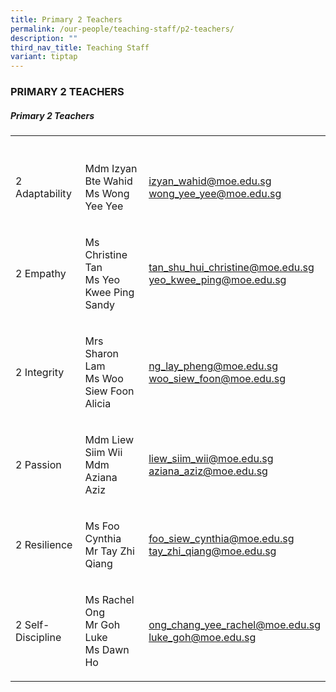 ```yaml
---
title: Primary 2 Teachers
permalink: /our-people/teaching-staff/p2-teachers/
description: ""
third_nav_title: Teaching Staff
variant: tiptap
---
```

<h3>PRIMARY 2 TEACHERS</h3>
<h5>Primary 2 Teachers</h5>
<table>
<tbody>
<tr>
<th rowspan="1" colspan="1">
<p></p>
</th>
<th rowspan="1" colspan="1">
<p></p>
</th>
<th rowspan="1" colspan="1">
<p></p>
</th>
</tr>
<tr>
<td rowspan="1" colspan="1">
<p>2 Adaptability</p>
</td>
<td rowspan="1" colspan="1">
<p>Mdm Izyan Bte Wahid
<br>Ms Wong Yee Yee</p>
<p></p>
</td>
<td rowspan="1" colspan="1">
<p><a href="mailto:izyan_wahid@moe.edu.sg" rel="noopener noreferrer nofollow" target="_blank">izyan_wahid@moe.edu.sg</a> 
<br><a href="mailto:wong_yee_yee@moe.edu.sg" rel="noopener noreferrer nofollow" target="_blank">wong_yee_yee@moe.edu.sg</a>
</p>
<p></p>
</td>
</tr>
<tr>
<td rowspan="1" colspan="1">
<p>2 Empathy</p>
</td>
<td rowspan="1" colspan="1">
<p>Ms Christine Tan
<br>Ms Yeo Kwee Ping Sandy</p>
</td>
<td rowspan="1" colspan="1">
<p><a href="mailto:tan_shu_hui_christine@moe.edu.sg" rel="noopener noreferrer nofollow" target="_blank">tan_shu_hui_christine@moe.edu.sg</a> 
<br><a href="mailto:yeo_kwee_ping@moe.edu.sg" rel="noopener noreferrer nofollow" target="_blank">yeo_kwee_ping@moe.edu.sg</a>
</p>
</td>
</tr>
<tr>
<td rowspan="1" colspan="1">
<p>2 Integrity</p>
</td>
<td rowspan="1" colspan="1">
<p>Mrs Sharon Lam
<br>Ms Woo Siew Foon Alicia</p>
</td>
<td rowspan="1" colspan="1">
<p><a href="mailto:ng_lay_pheng@moe.edu.sg" rel="noopener noreferrer nofollow" target="_blank">ng_lay_pheng@moe.edu.sg</a> 
<br><a href="mailto:woo_siew_foon@moe.edu.sg" rel="noopener noreferrer nofollow" target="_blank">woo_siew_foon@moe.edu.sg</a>
</p>
</td>
</tr>
<tr>
<td rowspan="1" colspan="1">
<p>2 Passion</p>
</td>
<td rowspan="1" colspan="1">
<p>Mdm Liew Siim Wii
<br>Mdm Aziana Aziz</p>
</td>
<td rowspan="1" colspan="1">
<p><a href="mailto:liew_siim_wii@moe.edu.sg" rel="noopener noreferrer nofollow" target="_blank">liew_siim_wii@moe.edu.sg</a> 
<br><a href="mailto:aziana_aziz@moe.edu.sg" rel="noopener noreferrer nofollow" target="_blank">aziana_aziz@moe.edu.sg</a>
</p>
</td>
</tr>
<tr>
<td rowspan="1" colspan="1">
<p>2 Resilience</p>
</td>
<td rowspan="1" colspan="1">
<p>Ms Foo Cynthia
<br>Mr Tay Zhi Qiang</p>
</td>
<td rowspan="1" colspan="1">
<p><a href="mailto:foo_siew_cynthia@moe.edu.sg" rel="noopener noreferrer nofollow" target="_blank">foo_siew_cynthia@moe.edu.sg</a> 
<br><a href="mailto:tay_zhi_qiang@moe.edu.sg" rel="noopener noreferrer nofollow" target="_blank">tay_zhi_qiang@moe.edu.sg</a> 
<br>
</p>
</td>
</tr>
<tr>
<td rowspan="1" colspan="1">
<p>2 Self-Discipline</p>
</td>
<td rowspan="1" colspan="1">
<p>Ms Rachel Ong
<br>Mr Goh Luke
<br>Ms Dawn Ho</p>
</td>
<td rowspan="1" colspan="1">
<p><a href="mailto:chua_wen_qian@moe.edu.sg" rel="noopener noreferrer nofollow" target="_blank">ong_chang_yee_rachel@moe.edu.sg</a> 
<br><a href="mailto:luke_goh@moe.edu.sg" rel="noopener noreferrer nofollow" target="_blank">luke_goh@moe.edu.sg</a>
</p>
</td>
</tr>
</tbody>
</table>
<p></p>